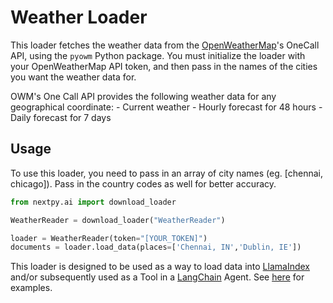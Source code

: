 # Weather Loader

This loader fetches the weather data from the [OpenWeatherMap](https://openweathermap.org/api)'s OneCall API, using the `pyowm` Python package. You must initialize the loader with your OpenWeatherMap API token, and then pass in the names of the cities you want the weather data for.

OWM's One Call API provides the following weather data for any geographical coordinate:
    - Current weather
    - Hourly forecast for 48 hours
    - Daily forecast for 7 days

## Usage

To use this loader, you need to pass in an array of city names (eg. [chennai, chicago]). Pass in the country codes as well for better accuracy.

```python
from nextpy.ai import download_loader

WeatherReader = download_loader("WeatherReader")

loader = WeatherReader(token="[YOUR_TOKEN]")
documents = loader.load_data(places=['Chennai, IN','Dublin, IE'])
```

This loader is designed to be used as a way to load data into [LlamaIndex](https://github.com/jerryjliu/gpt_index/tree/main/gpt_index) and/or subsequently used as a Tool in a [LangChain](https://github.com/hwchase17/langchain) Agent. See [here](https://github.com/emptycrown/llama-hub/tree/main) for examples.
